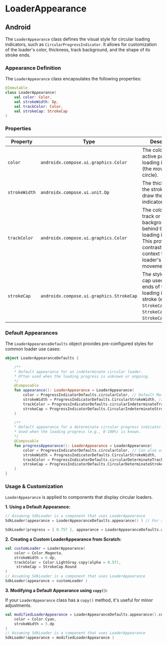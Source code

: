 # LoaderAppearance

## Android

The `LoaderAppearance` class defines the visual style for circular loading indicators, such as `CircularProgressIndicator`. It allows for customization of the loader's color, thickness, track background, and the shape of its stroke ends.

### Appearance Definition

The `LoaderAppearance` class encapsulates the following properties:

```Kotlin
@Immutable
class LoaderAppearance(
    val color: Color,
    val strokeWidth: Dp,
    val trackColor: Color,
    val strokeCap: StrokeCap
)
```

### Properties

| Property      | Type                                     | Description                                                                                                                               |
|---------------|------------------------------------------|-------------------------------------------------------------------------------------------------------------------------------------------|
| `color`       | `androidx.compose.ui.graphics.Color`     | The color of the active part of the loading indicator (the moving arc or circle).                                                           |
| `strokeWidth` | `androidx.compose.ui.unit.Dp`            | The thickness of the stroke used to draw the loading indicator.                                                                             |
| `trackColor`  | `androidx.compose.ui.graphics.Color`     | The color of the track or background circle behind the active loading indicator. This provides contrast and context for the loader's movement. |
| `strokeCap`   | `androidx.compose.ui.graphics.StrokeCap` | The style of the cap used at the ends of the loading indicator's stroke (e.g., `StrokeCap.Round`, `StrokeCap.Butt`, `StrokeCap.Square`).         |

### Default Appearances

The `LoaderAppearanceDefaults` object provides pre-configured styles for common loader use cases:

```Kotlin
object LoaderAppearanceDefaults {

    /**
    * Default appearance for an indeterminate circular loader.
    * Often used when the loading progress is unknown or ongoing.
    */
    @Composable
    fun appearance(): LoaderAppearance = LoaderAppearance(
        color = ProgressIndicatorDefaults.circularColor, // Default Material 3 indicator color
        strokeWidth = ProgressIndicatorDefaults.CircularStrokeWidth, // Default Material 3 stroke width
        trackColor = ProgressIndicatorDefaults.circularIndeterminateTrackColor, // Default track for indeterminate
        strokeCap = ProgressIndicatorDefaults.CircularIndeterminateStrokeCap // Default stroke cap for indeterminate
    )

    /**
    * Default appearance for a determinate circular progress indicator.
    * Used when the loading progress (e.g., 0-100%) is known.
    */
    @Composable
    fun progressAppearance(): LoaderAppearance = LoaderAppearance(
        color = ProgressIndicatorDefaults.circularColor, // Can also use circularDeterminateColor if needed for specific theme
        strokeWidth = ProgressIndicatorDefaults.CircularStrokeWidth,
        trackColor = ProgressIndicatorDefaults.circularDeterminateTrackColor, // Default track for determinate
        strokeCap = ProgressIndicatorDefaults.CircularDeterminateStrokeCap // Default stroke cap for determinate
    )
}
```

### Usage & Customization

`LoaderAppearance` is applied to components that display circular loaders.

**1. Using a Default Appearance:**

```Kotlin
// Assuming SdkLoader is a component that uses LoaderAppearance 
SdkLoader(appearance = LoaderAppearanceDefaults.appearance() ) // For an indeterminate loader

SdkLoader(progress = { 0.75f }, appearance = LoaderAppearanceDefaults.appearance() ) // 75% progress
```

**2. Creating a Custom LoaderAppearance from Scratch:**

```Kotlin
val customLoader = LoaderAppearance( 
    color = Color.Magenta, 
    strokeWidth = 6.dp, 
    trackColor = Color.LightGray.copy(alpha = 0.5f),
     strokeCap = StrokeCap.Round 
)
// Assuming SdkLoader is a component that uses LoaderAppearance 
SdkLoader(appearance = customLoader )
```

**3. Modifying a Default Appearance using `copy()`:**

If your `LoaderAppearance` class has a `copy()` method, it's useful for minor adjustments.

```Kotlin
val modifiedLoaderAppearance = LoaderAppearanceDefaults.appearance().copy( 
    color = Color.Cyan,
    strokeWidth = 5.dp
)
// Assuming SdkLoader is a component that uses LoaderAppearance 
SdkLoader(appearance = modifiedLoaderAppearance )
```